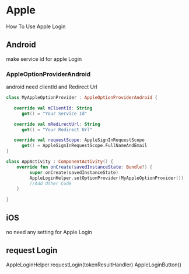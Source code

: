# Apple

How To Use Apple Login

## Android
make service id for apple Login

### AppleOptionProviderAndroid
android need clientId and Redirect Url

~~~kotlin
class MyAppleOptionProvider : AppleOptionProviderAndroid {

   override val mClientId: String
      get() = "Your Service Id"

   override val mRedirectUrl: String
      get() = "Your Redirect Url"

   override val requestScope: AppleSignInRequestScope
      get() = AppleSignInRequestScope.FullNameAndEmail
}
~~~
~~~kotlin
class AppActivity : ComponentActivity() {
    override fun onCreate(savedInstanceState: Bundle?) {
         super.onCreate(savedInstanceState)
         AppleLoginHelper.setOptionProvider(MyAppleOptionProvider())
         //Add Other Code
    }
   
}
~~~

## iOS
no need any setting for Apple Login


## request Login

<tabs>
    <tab title="NO-UI">
        <code-block lang="kotlin">AppleLoginHelper.requestLogin(tokenResultHandler)</code-block>
    </tab>
    <tab title="With-UI">
        <code-block lang="kotlin">AppleLoginButton()</code-block>
    </tab>
</tabs>